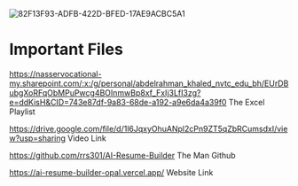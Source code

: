 ![82F13F93-ADFB-422D-BFED-17AE9ACBC5A1](https://github.com/user-attachments/assets/19ff3c01-aae6-4674-ba3f-96dbf4ace68a)


# Important Files

https://nasservocational-my.sharepoint.com/:x:/g/personal/abdelrahman_khaled_nvtc_edu_bh/EUrDBubgXoRFqObMPuPwcg4BOInmwBp8xf_FxIj3LfI3zg?e=ddKisH&CID=743e87df-9a83-68de-a192-a9e6da4a39f0
The Excel Playlist

https://drive.google.com/file/d/1l6JqxyOhuANpl2cPn9ZT5qZbRCumsdxI/view?usp=sharing
Video Link 

https://github.com/rrs301/AI-Resume-Builder
The Man Github

https://ai-resume-builder-opal.vercel.app/
Website Link
